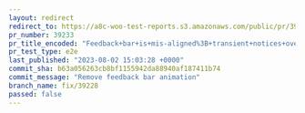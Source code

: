 ```yaml
---
layout: redirect
redirect_to: https://a8c-woo-test-reports.s3.amazonaws.com/public/pr/39233/e2e/index.html
pr_number: 39233
pr_title_encoded: "Feedback+bar+is+mis-aligned%3B+transient+notices+overlap"
pr_test_type: e2e
last_published: "2023-08-02 15:03:28 +0000"
commit_sha: b63a056263cb8bf1155942da88940af187411b74
commit_message: "Remove feedback bar animation"
branch_name: fix/39228
passed: false
---
```

